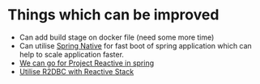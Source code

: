 

# Things which can be improved
* Can add build stage on docker file (need some more time)
* Can utilise [Spring Native](https://docs.spring.io/spring-native/docs/current/reference/htmlsingle/) for fast boot of spring application which can help to scale application faster.
* [We can go for Project Reactive in spring](https://spring.io/reactive)
* [Utilise R2DBC with Reactive Stack](https://spring.io/projects/spring-data-r2dbc) 

